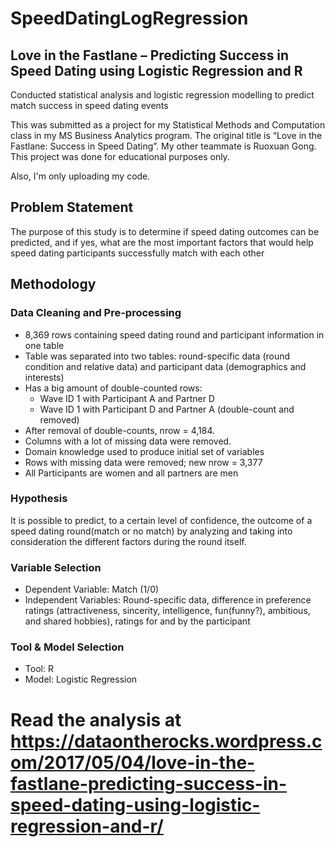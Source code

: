 # SpeedDatingLogRegression
## Love in the Fastlane – Predicting Success in Speed Dating using Logistic Regression and R
Conducted statistical analysis and logistic regression modelling to predict match success in speed dating events

This was submitted as a project for my Statistical Methods and Computation class in my MS Business Analytics program. The original title is “Love in the Fastlane: Success in Speed Dating”. My other teammate is Ruoxuan Gong. This project was done for educational purposes only. 

Also, I'm only uploading my code.


## Problem Statement
The purpose of this study is to determine if speed dating outcomes can be predicted, and if yes, what are the most important factors that would help speed dating participants successfully match with each other

## Methodology
### Data Cleaning and Pre-processing
- 8,369 rows containing speed dating round and participant information in one table
- Table was separated into two tables: round-specific data (round condition and relative data) and participant data (demographics and interests)
- Has a big amount of double-counted rows:
    - Wave ID 1 with Participant A and Partner D
    - Wave ID 1 with Participant D and Partner A (double-count and removed)
- After removal of double-counts, nrow = 4,184.
- Columns with a lot of missing data were removed.
- Domain knowledge used to produce initial set of variables
- Rows with missing data were removed; new nrow = 3,377
- All Participants are women and all partners are men

### Hypothesis
It is possible to predict, to a certain level of confidence, the outcome of a speed dating round(match or no match) by analyzing and taking into consideration the different factors during the round itself.

### Variable Selection
- Dependent Variable: Match (1/0)
- Independent Variables: Round-specific data, difference in preference ratings (attractiveness, sincerity, intelligence, fun(funny?), ambitious, and shared hobbies), ratings for and by the participant

### Tool & Model Selection
- Tool: R
- Model: Logistic Regression

# Read the analysis at https://dataontherocks.wordpress.com/2017/05/04/love-in-the-fastlane-predicting-success-in-speed-dating-using-logistic-regression-and-r/
